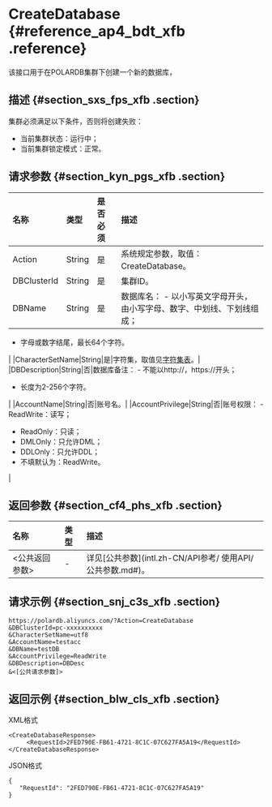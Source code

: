 # CreateDatabase {#reference_ap4_bdt_xfb .reference}

该接口用于在POLARDB集群下创建一个新的数据库，

## 描述 {#section_sxs_fps_xfb .section}

集群必须满足以下条件，否则将创建失败：

-   当前集群状态：运行中；
-   当前集群锁定模式：正常。

## 请求参数 {#section_kyn_pgs_xfb .section}

|名称|类型|是否必须|描述|
|:-|:-|:---|:-|
|Action|String|是|系统规定参数，取值：CreateDatabase。|
|DBClusterId|String|是|集群ID。|
|DBName|String|是|数据库名： -   以小写英文字母开头，由小写字母、数字、中划线、下划线组成；
-   字母或数字结尾，最长64个字符。

 |
|CharacterSetName|String|是|字符集，取值见[字符集表](intl.zh-CN/API参考/附表/字符集表.md#)。|
|DBDescription|String|否|数据库备注： -   不能以http://，https://开头；
-   长度为2-256个字符。

 |
|AccountName|String|否|账号名。|
|AccountPrivilege|String|否|账号权限： -   ReadWrite：读写；
-   ReadOnly：只读；
-   DMLOnly：只允许DML；
-   DDLOnly：只允许DDL；
-   不填默认为：ReadWrite。

 |

## 返回参数 {#section_cf4_phs_xfb .section}

|名称|类型|描述|
|:-|:-|:-|
|<公共返回参数\>|-|详见[公共参数](intl.zh-CN/API参考/ 使用API/公共参数.md#)。|

## 请求示例 {#section_snj_c3s_xfb .section}

```
https://polardb.aliyuncs.com/?Action=CreateDatabase
&DBClusterId=pc-xxxxxxxxxx
&CharacterSetName=utf8
&AccountName=testacc
&DBName=testDB
&AccountPrivilege=ReadWrite
&DBDescription=DBDesc
&<[公共请求参数]>
```

## 返回示例 {#section_blw_cls_xfb .section}

XML格式

```
<CreateDatabaseResponse>  
     <RequestId>2FED790E-FB61-4721-8C1C-07C627FA5A19</RequestId>
</CreateDatabaseResponse>
```

JSON格式

```
{
   "RequestId": "2FED790E-FB61-4721-8C1C-07C627FA5A19"
}
```

